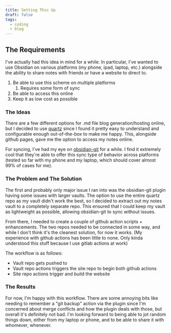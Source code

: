 ```yaml
---
title: Setting This Up
draft: false
tags:
  - coding
  - blog
---
```

## The Requirements
I've actually had this idea in mind for a while. In particular, I've wanted to use Obsidian on various platforms (my phone, ipad, laptop, etc.) alongside the ability to share notes with friends or have a website to direct to. 
1. Be able to use this scheme on multiple platforms
	1. Requires some form of sync
2. Be able to access this online
3. Keep it as low cost as possible

### The Ideas
There are a few different options for .md file blog generation/hosting online, but I decided to use [quartz](https://quartz.jzhao.xyz/) since I found it pretty easy to understand and configurable enough out-of-the-box to make me happy. This, alongside github pages, gave me the option to access my notes online.

For syncing, I've had my eye on [obsidian-git](https://github.com/denolehov/obsidian-git) for a while. I find it extremely cool that they're able to offer this sync type of behavior across platforms (tested so far with my phone and my laptop, which should cover almost 99% of cases for me). 

### The Problem and The Solution
The first and probably only major issue I ran into was the obsidian-git plugin having some issues with larger vaults. The option to use the entire quartz repo as my vault didn't work the best, so I decided to extract out my notes vault to a completely separate repo. This ensured that I could keep my vault as lightweight as possible, allowing obsidian-git to sync without issues.

From there, I needed to create a couple of github action scripts + enhancements. The two repos needed to be connected in some way, and while I don't think it's the cleanest solution, for now it works. (My experience with github actions has been little to none. Only kinda understood this stuff because I use gitlab actions at work)

The workflow is as follows:
- Vault repo gets pushed to
- Vault repo actions triggers the site repo to begin both github actions
- Site repo actions trigger and build the website

### The Results
For now, I'm happy with this workflow. There are some annoying bits like needing to remember a "git backup" action via the plugin since I'm concerned about merge conflicts and how the plugin deals with those, but overall it's definitely not bad. I'm looking forward to being able to jot random things down, either from my laptop or phone, and to be able to share it with whomever, whenever.